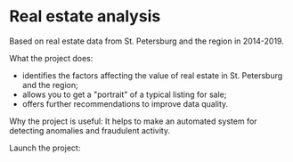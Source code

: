 # Real estate analysis

Based on real estate data from St. Petersburg and the region in 2014-2019. 

What the project does: 
- identifies the factors affecting the value of real estate in St. Petersburg and the region;
-  allows you to get a "portrait" of a typical listing for sale;
-   offers further recommendations to improve data quality.

Why the project is useful: It helps to make an automated system for detecting anomalies and fraudulent activity.

Launch the project: 

